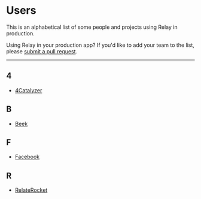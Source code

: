 # Users

This is an alphabetical list of some people and projects using Relay in production.

Using Relay in your production app? If you'd like to add your team to the list, please [submit a pull request](https://github.com/facebook/relay/pulls).

---

## 4

- [4Catalyzer](https://www.4catalyzer.com/)

## B

- [Beek](https://www.beek.io)

## F

- [Facebook](https://www.facebook.com/)

## R

- [RelateRocket](https://relaterocket.co/)
